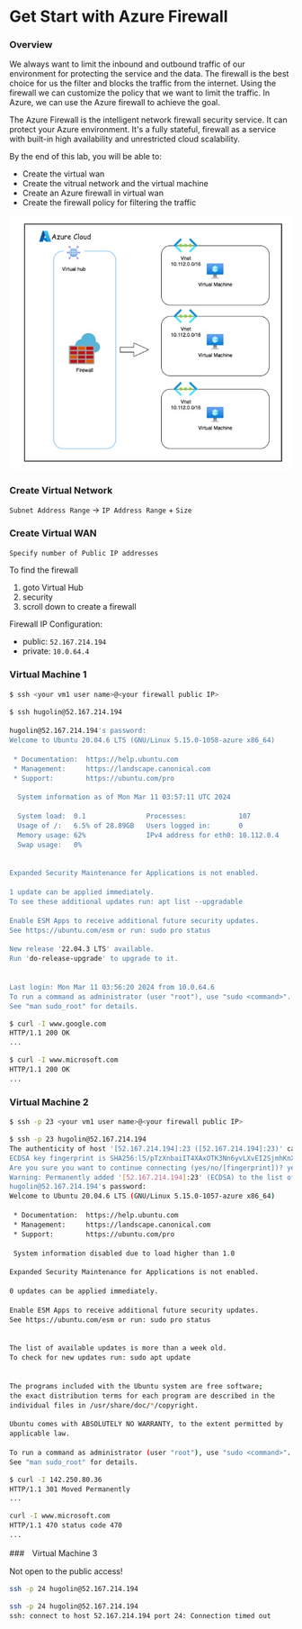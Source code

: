 # Get Start with Azure Firewall
### Overview
We always want to limit the inbound and outbound traffic of our environment for protecting the service and the data. The firewall is the best choice for us the filter and blocks the traffic from the internet. Using the firewall we can customize the policy that we want to limit the traffic. In Azure, we can use the Azure firewall to achieve the goal.

The Azure Firewall is the intelligent network firewall security service. It can protect your Azure environment. It's a fully stateful, firewall as a service with built-in high availability and unrestricted cloud scalability.

By the end of this lab, you will be able to:
- Create the virtual wan
- Create the vitrual network and the virtual machine
- Create an Azure firewall in virtual wan
- Create the firewall policy for filtering the traffic

![](./architecture.jpg)

### Create Virtual Network

`Subnet Address Range` -> `IP Address Range` + `Size`

### Create Virtual WAN

`Specify number of Public IP addresses`


To find the firewall
1. goto Virtual Hub
2. security
3. scroll down to create a firewall

Firewall IP Configuration:
- public: `52.167.214.194`
- private: `10.0.64.4`


### Virtual Machine 1
```bash
$ ssh <your vm1 user name>@<your firewall public IP>
```

```bash
$ ssh hugolin@52.167.214.194

hugolin@52.167.214.194's password:
Welcome to Ubuntu 20.04.6 LTS (GNU/Linux 5.15.0-1058-azure x86_64)

 * Documentation:  https://help.ubuntu.com
 * Management:     https://landscape.canonical.com
 * Support:        https://ubuntu.com/pro

  System information as of Mon Mar 11 03:57:11 UTC 2024

  System load:  0.1               Processes:             107
  Usage of /:   6.5% of 28.89GB   Users logged in:       0
  Memory usage: 62%               IPv4 address for eth0: 10.112.0.4
  Swap usage:   0%


Expanded Security Maintenance for Applications is not enabled.

1 update can be applied immediately.
To see these additional updates run: apt list --upgradable

Enable ESM Apps to receive additional future security updates.
See https://ubuntu.com/esm or run: sudo pro status

New release '22.04.3 LTS' available.
Run 'do-release-upgrade' to upgrade to it.


Last login: Mon Mar 11 03:56:20 2024 from 10.0.64.6
To run a command as administrator (user "root"), use "sudo <command>".
See "man sudo_root" for details.
```

```bash
$ curl -I www.google.com
HTTP/1.1 200 OK
...
```

```bash
$ curl -I www.microsoft.com
HTTP/1.1 200 OK
...
```

### Virtual Machine 2

```bash
$ ssh -p 23 <your vm1 user name>@<your firewall public IP>
```

```bash
$ ssh -p 23 hugolin@52.167.214.194
The authenticity of host '[52.167.214.194]:23 ([52.167.214.194]:23)' can't be established.
ECDSA key fingerprint is SHA256:l5/pTzXnbaiIT4XAxOTK3Nn6yvLXvEI2SjmhKnXwNwo.
Are you sure you want to continue connecting (yes/no/[fingerprint])? yes
Warning: Permanently added '[52.167.214.194]:23' (ECDSA) to the list of known hosts.
hugolin@52.167.214.194's password:
Welcome to Ubuntu 20.04.6 LTS (GNU/Linux 5.15.0-1057-azure x86_64)

 * Documentation:  https://help.ubuntu.com
 * Management:     https://landscape.canonical.com
 * Support:        https://ubuntu.com/pro

 System information disabled due to load higher than 1.0

Expanded Security Maintenance for Applications is not enabled.

0 updates can be applied immediately.

Enable ESM Apps to receive additional future security updates.
See https://ubuntu.com/esm or run: sudo pro status


The list of available updates is more than a week old.
To check for new updates run: sudo apt update


The programs included with the Ubuntu system are free software;
the exact distribution terms for each program are described in the
individual files in /usr/share/doc/*/copyright.

Ubuntu comes with ABSOLUTELY NO WARRANTY, to the extent permitted by
applicable law.

To run a command as administrator (user "root"), use "sudo <command>".
See "man sudo_root" for details.
```

```bash
$ curl -I 142.250.80.36
HTTP/1.1 301 Moved Permanently
...
```

```bash
curl -I www.microsoft.com
HTTP/1.1 470 status code 470
...
```

###　Virtual Machine 3

Not open to the public access!

```bash
ssh -p 24 hugolin@52.167.214.194
```

```bash
ssh -p 24 hugolin@52.167.214.194
ssh: connect to host 52.167.214.194 port 24: Connection timed out
```



